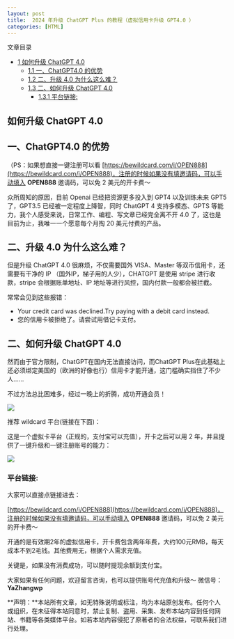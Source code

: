 ```yaml
---
layout: post
title:  2024 年升级 ChatGPT Plus 的教程（虚拟信用卡升级 GPT4.0 ）
categories: [HTML]
---
```


文章目录

+   [1 如何升级 ChatGPT 4.0](#_ChatGPT_40)
    +   [1.1 一、ChatGPT4.0 的优势](#ChatGPT40)
    +   [1.2 二、升级 4.0 为什么这么难？](#_40)
    +   [1.3 二、如何升级 ChatGPT 4.0](#_ChatGPT_40-2)
        +   [1.3.1 平台链接:](#i)

## 如何升级 ChatGPT 4.0

## 一、ChatGPT4.0 的优势

（PS：如果想直接一键注册可以看 [https://bewildcard.com/i/OPEN888](https://bewildcard.com/i/OPEN888)，注册的时候如果没有填邀请码，可以手动填入 **OPEN888** 邀请码，可以免 2 美元的开卡费～

众所周知的原因，目前 Openai 已经把资源更多投入到 GPT4 以及训练未来 GPT5 了，GPT3.5 已经被一定程度上降智，同时 ChatGPT 4 支持多模态、GPTS 等能力，我个人感受来说，日常工作、编程、写文章已经完全离不开 4.0 了，这也是目前为止，我唯一一个愿意每个月掏 20 美元付费的产品。

## 二、升级 4.0 为什么这么难？

但是升级 ChatGPT 4.0 很麻烦，不仅需要国外 VISA、Master 等双币信用卡，还需要有干净的 IP （国外IP，梯子用的人少），CHATGPT 是使用 stripe 进行收款，stripe 会根据账单地址、IP 地址等进行风控，国内付款一般都会被拦截。

常常会见到这些报错：

+   Your credit card was declined.Try paying with a debit card instead.
+   您的信用卡被拒绝了。请尝试用借记卡支付。

## 二、如何升级 ChatGPT 4.0

然而由于官方限制，ChatGPT在国内无法直接访问，而ChatGPT Plus在此基础上还必须绑定美国的（欧洲的好像也行）信用卡才能开通，这门槛确实挡住了不少人……

不过方法总比困难多，经过一晚上的折腾，成功开通会员！

![](https://cdn.how2cs.cn/csguide/085222.png)

推荐 wildcard 平台(链接在下面)：

这是一个虚拟卡平台（正规的，支付宝可以充值），开卡之后可以用 2 年，并且提供了一键升级和一键注册账号的能力：

![](https://cdn.how2cs.cn/csguide/085341.png)

### 平台链接:

大家可以直接点链接进去：

[https://bewildcard.com/i/OPEN888](https://bewildcard.com/i/OPEN888)，注册的时候如果没有填邀请码，可以手动填入 **OPEN888** 邀请码，可以免 2 美元的开卡费～

开通的是有效期2年的虚拟信用卡，开卡费包含两年年费，大约100元RMB，每天成本不到2毛钱。其他费用无，根据个人需求充值。

关键是，如果没有消费成功，可以随时提现余额到支付宝。

大家如果有任何问题，欢迎留言咨询，也可以提供账号代充值和升级～ 
微信号：**YaZhangwp**

**声明：**本站所有文章，如无特殊说明或标注，均为本站原创发布。任何个人或组织，在未征得本站同意时，禁止复制、盗用、采集、发布本站内容到任何网站、书籍等各类媒体平台。如若本站内容侵犯了原著者的合法权益，可联系我们进行处理。
